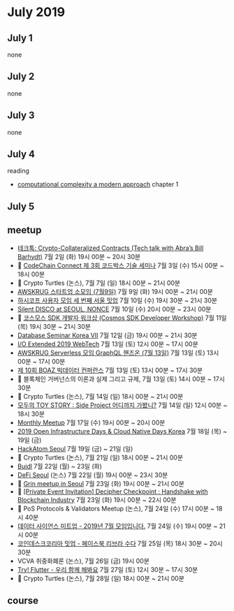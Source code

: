 # July 2019

## July 1

none

## July 2

none

## July 3

none

## July 4

reading
* [computational complexity a modern approach][computational_complexity_a_modern_approach] chapter 1

[computational_complexity_a_modern_approach]: ../reading/computational_complexity_a_modern_approach.md

## July 5

## meetup

* [테크톡: Crypto-Collateralized Contracts (Tech talk with Abra’s Bill Barhydt)](https://www.meetup.com/Seoul-Ethereum-Meetup/events/262699238/) 7월 2일 (화) 19시 00분 ~ 20시 30분
* :paw_prints: [CodeChain Connect 제 3회 코드박스 기술 세미나](https://docs.google.com/forms/d/e/1FAIpQLSdmoaMl5VetdvTgxalP9xcPyhcOx4cTQorJCWfOIYfYXHwnyw/viewform) 7월 3일 (수) 15시 00분 ~ 18시 00분
* :microphone: Crypto Turtles (논스), 7월 7일 (일) 18시 00분 ~ 21시 00분
* [AWSKRUG 스타트업 소모임 (7월9일)](https://www.meetup.com/awskrug/events/262480608/) 7월 9일 (화) 19시 00분 ~ 21시 00분
* [하시코프 사용자 모임 세 번째 서울 밋업](https://festa.io/events/359) 7월 10일 (수) 19시 30분 ~ 21시 30분
* [Silent DISCO at SEOUL, NONCE](https://www.facebook.com/events/2317864575103114/) 7월 10일 (수) 20시 00분 ~ 23시 00분
* :paw_prints: [코스모스 SDK 개발자 워크샵 (Cosmos SDK Developer Workshop)](https://www.meetup.com/Cosmos-Seoul/events/262725393) 7월 11일 (목) 19시 30분 ~ 21시 30분
* [Database Seminar Korea VII](https://calebpro.tistory.com/622) 7월 12일 (금) 19시 00분 ~ 21시 30분
* [I/O Extended 2019 WebTech](https://festa.io/events/339) 7월 13일 (토) 12시 00분 ~ 17시 00분
* [AWSKRUG Serverless 모임 GraphQL 핸즈온 (7월 13일)](https://www.meetup.com/awskrug/events/262459287/) 7월 13일 (토) 13시 00분 ~ 17시 00분
* [제 10회 BOAZ 빅데이터 컨퍼런스](https://onoffmix.com/event/185917) 7월 13일 (토) 13시 00분 ~ 17시 30분
* :paw_prints: 블록체인 거버넌스의 이론과 실제 그리고 규제, 7월 13일 (토) 14시 00분 ~ 17시 30분
* :paw_prints: Crypto Turtles (논스), 7월 14일 (일) 18시 00분 ~ 21시 00분
* [모두의 TOY STORY : Side Project 어디까지 가봤니?](https://festa.io/events/364) 7월 14일 (일) 12시 00분 ~ 18시 30분
* [Monthly Meetup](https://www.meetup.com/Seoul-Elixir-Meetup/events/bswlxqyzkbwb/) 7월 17일 (수) 19시 00분 ~ 20시 00분
* [2019 Open Infrastructure Days & Cloud Native Days Korea](https://www.openinfradays.kr/) 7월 18일 (목) ~ 19일 (금)
* [HackAtom Seoul](https://www.buidl.asia/hackatom) 7월 19일 (금) ~ 21일 (일)
* :paw_prints: Crypto Turtles (논스), 7월 21일 (일) 18시 00분 ~ 21시 00분
* [Buidl](https://www.buidl.asia/) 7월 22일 (월) ~ 23일 (화)
* [DeFi Seoul](https://www.eventbrite.com/e/defi-seoul-tickets-64411618886) (논스) 7월 22일 (월) 19시 00분 ~ 23시 30분
* :microphone: [Grin meetup in Seoul](https://www.meetup.com/Grin-Seoul/events/262377214/) 7월 23일 (화) 19시 00분 ~ 21시 00분
* :paw_prints: [[Private Event Invitation] Decipher Checkpoint : Handshake with Blockchain Industry](https://docs.google.com/forms/d/e/1FAIpQLSfzejt0Fa94NOYXOLGStu1Nt4IGIcGkxNVSryzLXczfSt27Ig/viewform) 7월 23일 (화) 19시 00분 ~ 22시 00분
* :paw_prints: PoS Protocols & Validators Meetup (논스), 7월 24일 (수) 17시 00분 ~ 18시 40분
* [데이터 사이언스 미트업 - 2019년 7월 모임입니다.](https://festa.io/events/355) 7월 24일 (수) 19시 00분 ~ 21시 00분
* [코인데스크코리아 밋업 - 페이스북 리브라 수다](https://onoffmix.com/event/186676) 7월 25일 (목) 18시 30분 ~ 20시 30분
* VCVA 취중화폐론 (논스), 7월 26일 (금) 19시 00분
* [Try! Flutter - 우리 함께 해봐요](https://festa.io/events/373) 7월 27일 (토) 12시 30분 ~ 17시 30분
* :microphone: Crypto Turtles (논스), 7월 28일 (일) 18시 00분 ~ 21시 00분

## course

